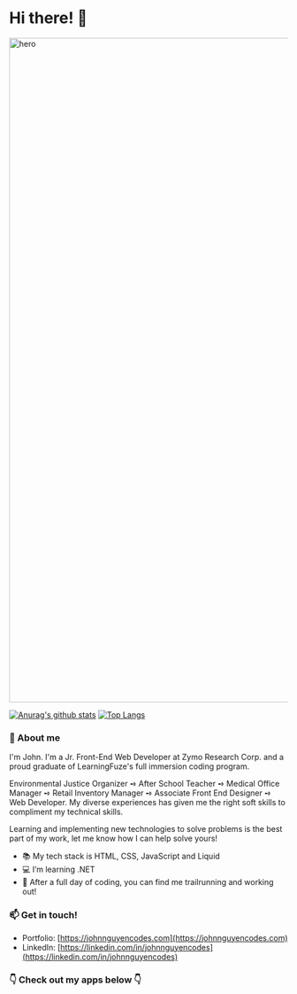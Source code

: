 # Hi there! 👋

<img src="https://user-images.githubusercontent.com/61361957/103114634-42dcf800-4614-11eb-98da-67519ed46361.jpg" width="1200" alt="hero" />

[![Anurag's github stats](https://github-readme-stats.vercel.app/api?username=johnnguyencodes&count_private=true&show_icons=true&theme=vue&hide=stars,issues,contribs)](https://github.com/anuraghazra/github-readme-stats) [![Top Langs](https://github-readme-stats.vercel.app/api/top-langs/?username=johnnguyencodes&layout=compact&theme=vue)](https://github.com/anuraghazra/github-readme-stats)

### 💬 About me

I'm John.  I'm a Jr. Front-End Web Developer at Zymo Research Corp. and a proud graduate of LearningFuze's full immersion coding program.   

Environmental Justice Organizer ➺ After School Teacher ➺ Medical Office Manager ➺ Retail Inventory Manager ➺ Associate Front End Designer ➺ Web Developer.  My diverse experiences has given me the right soft skills to compliment my technical skills.  

Learning and implementing new technologies to solve problems is the best part of my work, let me know how I can help solve yours!  

- 📚  My tech stack is HTML, CSS, JavaScript and Liquid
- 💻  I’m learning .NET
- 🍃  After a full day of coding, you can find me trailrunning and working out!  

### 📫 Get in touch!

- Portfolio: [https://johnnguyencodes.com](https://johnnguyencodes.com)
- LinkedIn: [https://linkedin.com/in/johnnguyencodes](https://linkedin.com/in/johnnguyencodes)

### 👇 Check out my apps below 👇
